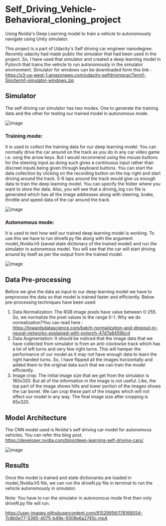 # Self_Driving_Vehicle-Behavioral_cloning_project
Using Nvidia's Deep Learning model to train a vehicle to autonomously navigate using Unity simulator.

This project is a part of Udacity's Self driving car engineer nanodegree. Recently udacity had made public the simulator that had been used in the project. So, I have
used that simulator and created a deep learning model in Pytorch that trains the vehicle to run autonomously in the simulator environment. Simulator for windows can be downloaded form this link : https://s3-us-west-1.amazonaws.com/udacity-selfdrivingcar/Term1-Sim/term1-simulator-windows.zip
## Simulator
The self driving car simulator has two modes. One to generate the training data and the other for testing our trained model in autonomous mode.

![image](https://user-images.githubusercontent.com/81529956/178166826-dc75fda1-96fd-4cec-9f86-24168dd60cfb.png)

### Training mode: 
It is used to collect the training data for our deep learning model. You can normally drive the car around on the track as you do in any car video game i.e. usng the arrow keys.
But I would recommend using the mouse buttons for the steering input as doing such gives a continuous input rather than discreet inputs being given through keyboard buttons.
You can start the data collection by clicking on the recording button on the top right and start driving around the track. 5-6 laps around the track would give us enough data to train the deep learning model. You can specify the folder where you want to store the data. Also, you will see that a driving_log csv file is generated 
which has all the image addresses along with steering, brake, throttle and speed data of the car around the track.

![image](https://user-images.githubusercontent.com/81529956/178166997-17ea8f28-c78a-412d-8f99-388e99ead962.png)
### Autonomous mode:
It is used to test how well our trained deep learning model is working. To use this we have to run driveN.py file along with the argument model_Nvidia.h5 (saved state dictionary of the trained model)
and run the simulator in autonomous model. You will see that the car will start driving around by itself as per the output from the trained model.

![image](https://user-images.githubusercontent.com/81529956/178167654-b1f10bac-c63c-4070-8301-2bf42b1f3509.png)

## Data Pre-processing
Before we give the data as input to our deep learning model we have to preprocess the data so that model is trained faster and efficiently. Below pre-processing techniques have been used:
1. Data Normalization: The RGB image pixels have value between 0-255. So, we normalize the pixel values to the range 0-1. Why we do normalization?You can read here :
https://towardsdatascience.com/batch-normalization-and-dropout-in-neural-networks-explained-with-pytorch-47d7a8459bcd
2. Data Augmentation: It should be noticed that the image data that we have collected from simulator is from an anti-clockwise track which has a lot of left turns and very few right turns.
This will hamper the performance of our model as it may not have enough data to learn the right handed turns. So, I have flipped all the images horizontally and added them to the original 
data such that we can train the model efficiently.
3. Image crop: The initial image size that we get from the simulator is 160x320. But all of the information in the image is not useful. Like, the top part of the image shows hills and lower portion of the images
shows the car bonet. We can crop these part of the images which will not effect our model in any way. The final image size after cropping is 65x320.

## Model Architecture
The CNN model used is Nvidia's self driving car model for autonomous vehicles. You can refer this blog post. https://developer.nvidia.com/blog/deep-learning-self-driving-cars/

![image](https://user-images.githubusercontent.com/81529956/178167839-a41c405a-7e9a-4ee2-ae5c-e5510fd5305a.png)

## Results
Once the model is trained and state dictionaries are loaded in model_Nvidia.h5 file, we can run the driveN.py file in terminal to run the vehicle autonomously in simulator.

Note: You have to run the simulator in autonomous mode first then only driveN.py file will run.

https://user-images.githubusercontent.com/81529956/178168054-7c8b0e77-5365-4075-b49e-9308e6a2745c.mp4



